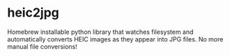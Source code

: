 # heic2jpg
Homebrew installable python library that watches filesystem and automatically converts HEIC images as they appear into JPG files. No more manual file conversions!
